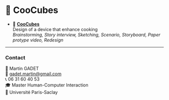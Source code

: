 # 🍳 CooCubes

- 🍳 [**CooCubes**](https://github.com/gadetmartin/Portfolio/tree/main/Projects/Master%20HCI/CooCubes)  
  Design of a device that enhance cooking  
  *Brainstorming, Story interview, Sketching, Scenario, Storyboard, Paper protype video, Redesign*  

---

### Contact

👤 Martin GADET  
📧 gadet.martin@gmail.com  
📞 06 31 60 40 53  
🎓 Master Human-Computer Interaction  
🏫 Université Paris-Saclay

